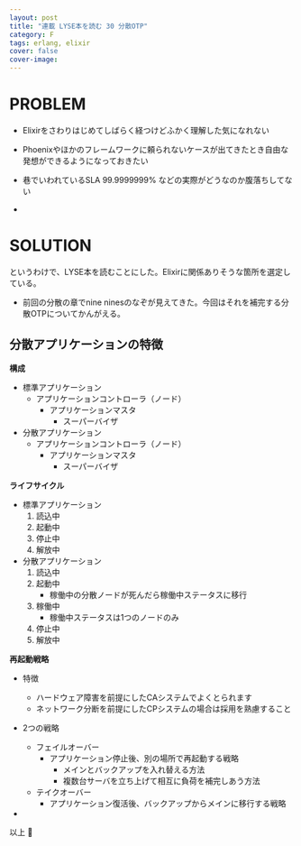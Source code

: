 ```yaml
---
layout: post
title: "連載 LYSE本を読む 30 分散OTP"
category: F
tags: erlang, elixir
cover: false
cover-image:
---
```



# PROBLEM
- Elixirをさわりはじめてしばらく経つけどふかく理解した気になれない
- Phoenixやほかのフレームワークに頼られないケースが出てきたとき自由な発想ができるようになっておきたい
- 巷でいわれているSLA 99.9999999% などの実際がどうなのか腹落ちしてない

-

# SOLUTION
というわけで、LYSE本を読むことにした。Elixirに関係ありそうな箇所を選定している。

- 前回の分散の章でnine ninesのなぞが見えてきた。今回はそれを補完する分散OTPについてかんがえる。

## 分散アプリケーションの特徴
**構成**
- 標準アプリケーション
    - アプリケーションコントローラ（ノード）
        - アプリケーションマスタ
            - スーパーバイザ
- 分散アプリケーション
    - アプリケーションコントローラ（ノード）
        - アプリケーションマスタ
            - スーパーバイザ

**ライフサイクル**
- 標準アプリケーション
    1. 読込中
    2. 起動中
    3. 停止中
    4. 解放中
- 分散アプリケーション
    1. 読込中
    2. 起動中
        - 稼働中の分散ノードが死んだら稼働中ステータスに移行
    3. 稼働中
        - 稼働中ステータスは1つのノードのみ
    4. 停止中
    5. 解放中

**再起動戦略**
- 特徴
    - ハードウェア障害を前提にしたCAシステムでよくとられます
    - ネットワーク分断を前提にしたCPシステムの場合は採用を熟慮すること
- 2つの戦略
    - フェイルオーバー
        - アプリケーション停止後、別の場所で再起動する戦略
            - メインとバックアップを入れ替える方法
            - 複数台サーバを立ち上げて相互に負荷を補完しあう方法
    - テイクオーバー
        - アプリケーション復活後、バックアップからメインに移行する戦略

-

以上 :construction_worker:
